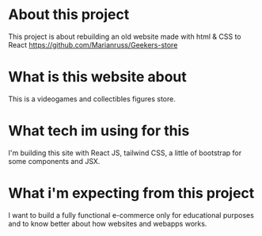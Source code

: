 # About this project

This project is about rebuilding an old website made with html & CSS to React
https://github.com/Marianruss/Geekers-store

# What is this website about

This is a videogames and collectibles figures store.

# What tech im using for this

I'm building this site with React JS, tailwind CSS, a little of bootstrap for some components and JSX.

# What i'm expecting from this project

I want to build a fully functional e-commerce only for educational purposes and to know better about how websites and webapps works.



